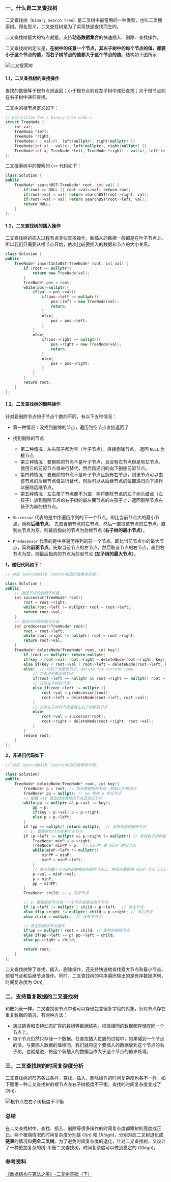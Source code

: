 ### 一，什么是二叉查找树

二叉查找树（`Binary Search Tree`）是二叉树中最常用的一种类型，也叫二叉搜索树。顾名思义，二叉查找树是为了实现快速查找而生的。

二叉查找树最大的特点就是，支持**动态数据集合**的快速插入、删除、查找操作。

二叉查找树的定义是，**在树中的任意一个节点，其左子树中的每个节点的值，都要小于这个节点的值，而右子树节点的值都大于这个节点的值**。结构如下图所示：

![二叉搜索树](../../data/images/binary_search_tree.png)

#### 1.1，二叉查找树的查找操作

查找的数据等于根节点则返回；小于根节点则在左子树中递归查找；大于根节点则在右子树中递归查找。

二叉树的根节点定义如下：

```cpp
// Definition for a binary tree node->
struct TreeNode {
    int val;
    TreeNode *left;
    TreeNode *right;
    TreeNode() : val(0), left(nullptr), right(nullptr) {}
    TreeNode(int x) : val(x), left(nullptr), right(nullptr) {}
    TreeNode(int x, TreeNode *left, TreeNode *right) : val(x), left(left), right(right) {}
};
```

二叉搜索树中的搜索的 `C++` 代码如下：

```cpp
class Solution {
public:
    TreeNode* searchBST(TreeNode* root, int val) {
        if(root == NULL || root->val==val) return root;
        if(root->val < val) return searchBST(root->right, val);
        if(root->val > val) return searchBST(root->left, val);
        return NULL;
    }
};
```

#### 1.2，二叉查找树的插入操作

二叉查找树的插入过程有点类似查找操作。新插入的数据一般都是在叶子节点上，所以我们只需要从根节点开始，依次比较要插入的数据和节点的大小关系。

```cpp
class Solution {
public:
    TreeNode* insertIntoBST(TreeNode* root, int val) {
        if (root == nullptr){
            return new TreeNode(val);
        }
        TreeNode* pos = root;
        while(pos!=nullptr){
            if(val < pos->val){
                if(pos->left == nullptr){
                    pos->left = new TreeNode(val);
                    return;
                }
                else{
                    pos = pos->left;
                }
            }
            else{
                if(pos->right == nullptr){
                    pos->right = new TreeNode(val);
                    return;
                }
                else{
                    pos = pos->right;
                }               
            }
        }
        return root;
    }
};
```

#### 1.2，二叉查找树的删除操作

针对要删除节点的子节点个数的不同，有以下五种情况：

+ 第一种情况：没找到删除的节点，遍历到空节点直接返回了
+ 找到删除的节点
    + 第二种情况：左右孩子都为空（叶子节点），直接删除节点， 返回 `NULL` 为根节点
    + 第三种情况：要删除的节点不是叶子节点，且没有右节点但是有左节点。使用它的前驱节点值进行替代，然后再递归的向下删除前驱节点。
    + 第四种情况：要删除的节点不是叶子节点且拥有右节点，则该节点可以由该节点的后继节点值进行替代，然后可以从后继节点的位置递归向下操作以删除后继节点。
    + 第五种情况：左右孩子节点都不为空，则将删除节点的左子树头结点（左孩子）放到删除节点的右子树的最左面节点的左孩子上，返回删除节点右孩子为新的根节点。

+ `Successor` 代表的是中序遍历序列的下一个节点。即比当前节点大的最小节点，简称**后继节点**。 先取当前节点的右节点，然后一直取该节点的左节点，直到左节点为空，则最后指向的节点为后继节点 **(右子树的最小节点）**。
+ `Predecessor` 代表的是中序遍历序列的前一个节点。即比当前节点小的最大节点，简称**前驱节点**。先取当前节点的左节点，然后取该节点的右节点，直到右节点为空，则最后指向的节点为前驱节点 **(左子树的最大节点）**。

**1，递归代码如下**：

```cpp
// 对应 leetcode450，leetcode运行结果有问题！

class Solution {
public:
    // 返回节点的后继节点值
    int successor(TreeNode* root){
        root = root->right;
        while(root->left != nullptr) root = root->left;
        return root->val;
    }
    // 返回节点的前驱节点值
    int predecessor(TreeNode* root){
        root = root->left;
        while(root->right != nullptr) root = root->right;
        return root->val;
    }
    TreeNode* deleteNode(TreeNode* root, int key){
        if (root == nullptr) return nullptr;
        if(key > root->val) root->right = deleteNode(root->right, key);
        else if(key < root->val ) root->left = deleteNode(root->left, key);
        else{  // 找到了待删除节点, delete the current node
            // 左右子树都没有节点
            if(root->left == nullptr && root->right == nullptr) root = nullptr;
            // 只有左子树有节点
            else if(root->left != nullptr ){
                root->val = predecessor(root);
                root->left = deleteNode(root->left, root->val);
            }
            // 只有右子树有节点或者左右子树都有节点
            else{
                root->val = successor(root);
                root->right = deleteNode(root->right, root->val);
            }
        }
        return root;
    }
};
```

**2，非递归代码如下**：

```cpp
// 对应 leetcode450，leetcode运行结果有问题！

class Solution{
public:
    TreeNode* deleteNode(TreeNode* root, int key){
        TreeNode* p = root; // 指向要删除的节点，初始化为根节点
        TreeNode* pp = nullptr; // pp 指向 p 的父节点
        // 根据 key 值查找待删除的节点及其父节点
        while(pp != nullptr && p->val != key){
            pp = p;
            if(key > p->val) p = p->right;
            else p = p->left;
        }
        if (pp == nullptr) return nullptr;  // 没有找到待删除节点
        // 1, 要删除的节点有两个子节点
        if (p->left != nullptr && p->right != nullptr){ // 查找右子树的最小节点
            TreeNode* minP = p->right;
            TreeNode* minPP = p;  // minPP 是 minP 的父节点
            while(minP->left != nullptr){
                minPP = minP;
                minP = minP->left;
            }
            // 右子树最小节点的值替换到待删除节点上，然后只要删除 minP 节点（无子节点或者只有一个右子节点 ）即可
            p->val = minP->val;
            p = minP;
            pp = minPP;  
        }
        TreeNode* child; // p 的字节点

        // 2，要删除的节点有一个子节点或者没有子节点
        if (p->left != nullptr ) child = p->left;  // 有左节点
        else if(p->right != nullptr) child = p->right; // 有右节点
        else child = nullptr;  // 没有子节点

        // 真正的删除节点操作
        if(pp == nullptr) root = child; // 删除的是根节点
        else if(pp->left == p) pp->left = child;
        else pp->right = child;

        return root;
    }
};
```

二叉查找树除了查找、插入、删除操作，还支持快速地查找最大节点和最小节点、前驱节点和后继节点操作。同时，二叉查找树的中序遍历输出的是有序数据序列，时间复杂度为 $O(n)$。

### 二，支持重复数据的二叉查找树

和散列表一样，二叉查找树节点中也可以存储包含很多字段的对象，针对节点存在重复数据的情况，有两种方法：

+ 通过链表和支持动态扩容的数组等数据结构，把值相同的数据都存储在同一个节点上。
+ 每个节点仍然只存储一个数据。在查找插入位置的过程中，如果碰到一个节点的值，与要插入数据的值相同，我们就将这个要插入的数据放到这个节点的右子树，也就是说，把这个新插入的数据当作大于这个节点的值来处理。

### 三，二叉查找树的时间复杂度分析

二叉查找树的形态各式各样，查找、插入、删除操作的时间复杂度也各不一样，如下图第一种二叉查找树的根节点左右子树极度不平衡，查找的时间复杂度变成了 $O(n)$。

![根节点左右子树极度不平衡](../../data/images/bst.png)

### 总结

在二叉查找树中，查找、插入、删除等很多操作的时间复杂度都跟树的高度成正比。两个极端情况的时间复杂度分别是 $O(n)$ 和 $O(logn)$，分别对应二叉树退化成**链表**的情况和**完全二叉树**。为了避免时间复杂度的退化，针对二叉查找树，又设计了一种更加复杂的树-平衡二叉查找树，时间复杂度可以做到稳定的 $O(logn)$。

### 参考资料

[《数据结构与算法之美》-二叉树基础（下）](https://time.geekbang.org/column/article/68334)